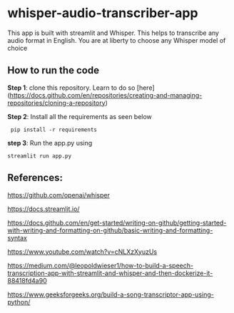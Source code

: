 # whisper-audio-transcriber-app
This app is built with streamlit and Whisper. This helps to transcribe any audio format in English. You are at liberty to choose any Whisper model of choice

## How to run the code 

**Step 1**: clone this repository. Learn to do so [here] (https://docs.github.com/en/repositories/creating-and-managing-repositories/cloning-a-repository)

**Step 2**: Install all the requirements as seen below

``` pip install -r requirements```

**step 3**: Run the app.py using

```streamlit run app.py```


## References:

https://github.com/openai/whisper

https://docs.streamlit.io/

https://docs.github.com/en/get-started/writing-on-github/getting-started-with-writing-and-formatting-on-github/basic-writing-and-formatting-syntax

https://www.youtube.com/watch?v=cNLXzXyuzUs

https://medium.com/@leopoldwieser1/how-to-build-a-speech-transcription-app-with-streamlit-and-whisper-and-then-dockerize-it-88418fd4a90

https://www.geeksforgeeks.org/build-a-song-transcriptor-app-using-python/

